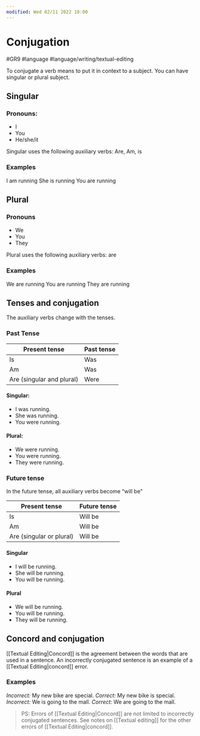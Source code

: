 ```yaml
---
modified: Wed 02/11 2022 10:00
---
```

# Conjugation
#GR9 #language #language/writing/textual-editing

To conjugate a verb means to put it in context to a subject. You can have singular or plural subject. 

## Singular
### Pronouns:
-   I
-   You
-   He/she/it

Singular uses the following auxiliary verbs: 
Are, Am, is

### Examples
I am running
She is running
You are running

## Plural
### Pronouns
- We
- You
- They

Plural uses the following auxiliary verbs: are

### Examples
We are running
You are running
They are running

## Tenses and conjugation

The auxiliary verbs change with the tenses.

### Past Tense
| Present tense             | Past tense |
| ------------------------- | ---------- |
| Is                        | Was        |
| Am                        | Was        |
| Are (singular and plural) | Were       |

#### Singular:
- I was running.
- She was running.
- You were running.
    
#### Plural:
- We were running.
- You were running.
- They were running.
    

### Future tense

In the future tense, all auxiliary verbs become “will be”

| Present tense            | Future tense |
| ------------------------ | ------------ |
| Is                       | Will be      |
| Am                       | Will be      |
| Are (singular or plural) | Will be             |

#### Singular
- I will be running.
- She will be running.
- You will be running.

#### Plural
- We will be running.
- You will be running.
- They will be running.
    

## Concord and conjugation

[[Textual Editing|Concord]] is the agreement between the words that are used in a sentence. An incorrectly conjugated sentence is an example of a [[Textual Editing|concord]] error.

### Examples
*Incorrect:* My new bike are special.
*Correct:* My new bike is special.
*Incorrect:* We is going to the mall.
*Correct:* We are going to the mall.

> PS: Errors of [[Textual Editing|Concord]] are not limited to incorrectly conjugated sentences. See notes on [[Textual editing]] for the other errors of [[Textual Editing|concord]].